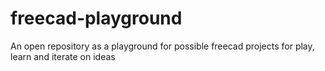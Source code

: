 # freecad-playground
An open repository as a playground for possible freecad projects for play, learn and iterate on ideas
